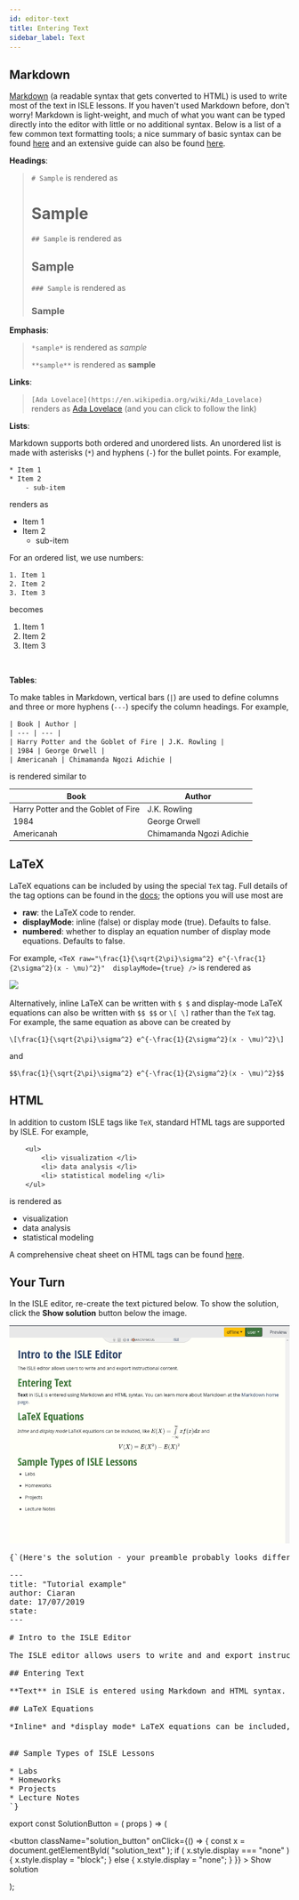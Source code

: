 ```yaml
---
id: editor-text
title: Entering Text
sidebar_label: Text
---
```


## Markdown

[Markdown](https://daringfireball.net/projects/markdown/) (a readable syntax that gets converted to HTML) is used to write most of the text in ISLE lessons. If you haven't used Markdown before, don't worry! Markdown is light-weight, and much of what you want can be typed directly into the editor with little or no additional syntax. Below is a list of a few common text formatting tools; a nice summary of basic syntax can be found [here](https://www.markdownguide.org/basic-syntax/) and an extensive guide can also be found [here](https://daringfireball.net/projects/markdown/syntax).

**Headings**:
> `# Sample` is rendered as <span> <h1> Sample </h1> </span>
>
> `## Sample` is rendered as <span> <h2> Sample </h2> </span>
>
> `### Sample` is rendered as <span> <h3> Sample </h3> </span>
  
**Emphasis**:
> `*sample*` is rendered as *sample*
>
> `**sample**` is rendered as **sample**

**Links**:

> `[Ada Lovelace](https://en.wikipedia.org/wiki/Ada_Lovelace)` renders as [Ada Lovelace](https://en.wikipedia.org/wiki/Ada_Lovelace) (and you can click to follow the link)

**Lists**:

Markdown supports both ordered and unordered lists. An unordered list is made with asterisks (`*`) and hyphens (`-`) for the bullet points. For example,

    * Item 1
    * Item 2
        - sub-item

renders as

* Item 1
* Item 2
    - sub-item
    
For an ordered list, we use numbers:

    1. Item 1
    2. Item 2
    3. Item 3
    
becomes

1. Item 1
2. Item 2
3. Item 3

<br/>

**Tables**:

To make tables in Markdown, vertical bars (`|`) are used to define columns and three or more hyphens (`---`) specify the column headings. For example,

    | Book | Author |
    | --- | --- |
    | Harry Potter and the Goblet of Fire | J.K. Rowling |
    | 1984 | George Orwell |
    | Americanah | Chimamanda Ngozi Adichie |
    
is rendered similar to

| Book | Author |
| --- | --- |
| Harry Potter and the Goblet of Fire | J.K. Rowling |
| 1984 | George Orwell |
| Americanah | Chimamanda Ngozi Adichie |

## LaTeX

LaTeX equations can be included by using the special `TeX` tag. Full details of the tag options can be found in the [docs](https://isledocs.com/docs/tex); the options you will use most are
* **raw**: the LaTeX code to render.
* **displayMode**: inline (false) or display mode (true). Defaults to false.
* **numbered**: whether to display an equation number of display mode equations. Defaults to false.

For example, `<TeX raw="\frac{1}{\sqrt{2\pi}\sigma^2} e^{-\frac{1}{2\sigma^2}(x - \mu)^2}"  displayMode={true} />` is rendered as

<img src="http://latex.codecogs.com/gif.latex?\frac{1}{\sqrt{2\pi}\sigma^2} e^{-\frac{1}{2\sigma^2}(x - \mu)^2}" />

Alternatively, inline LaTeX can be written with `$ $` and display-mode LaTeX equations can also be written with `$$ $$` or `\[ \]` rather than the `TeX` tag. For example, the same equation as above can be created by

    \[\frac{1}{\sqrt{2\pi}\sigma^2} e^{-\frac{1}{2\sigma^2}(x - \mu)^2}\]

and

    $$\frac{1}{\sqrt{2\pi}\sigma^2} e^{-\frac{1}{2\sigma^2}(x - \mu)^2}$$

## HTML

In addition to custom ISLE tags like `TeX`, standard HTML tags are supported by ISLE. For example,

```
    <ul> 
        <li> visualization </li>
        <li> data analysis </li>
        <li> statistical modeling </li>
    </ul>
```

is rendered as

<ul> 
    <li> visualization </li>
    <li> data analysis </li>
    <li> statistical modeling </li>
</ul>

A comprehensive cheat sheet on HTML tags can be found [here](https://digital.com/tools/html-cheatsheet/).

## Your Turn

In the ISLE editor, re-create the text pictured below. To show the solution, click the **Show solution** button below the image.

![ISLE Text Example](/img/isle_text_example.png)

<pre id="solution_text" style={{
    display: 'none', 
    wordBreak: 'normal',
    wordWrap: 'normal',
    whiteSpace: 'pre-wrap',
    color: 'rgb(191, 199, 213)',
    backgroundColor: 'rgb(41, 45, 62)',
    padding: 12
}} >
{`(Here's the solution - your preamble probably looks different)

---
title: "Tutorial example"
author: Ciaran
date: 17/07/2019
state:
---

# Intro to the ISLE Editor

The ISLE editor allows users to write and and export instructional content.

## Entering Text 

**Text** in ISLE is entered using Markdown and HTML syntax. You can learn more about Markdown at the [Markdown home page](https://daringfireball.net/projects/markdown/). 

## LaTeX Equations

*Inline* and *display mode* LaTeX equations can be included, like <TeX raw="E(X) = \int \limits_{-\infty}^\infty x f(x) dx" /> and <TeX raw="V(X) = E(X^2) - E(X)^2" displayMode={true}/>


## Sample Types of ISLE Lessons

* Labs
* Homeworks
* Projects
* Lecture Notes
`}</pre>

export const SolutionButton = ( props ) => ( <div>
    <button className="solution_button" onClick={() => {
        const x = document.getElementById( "solution_text" );
        if ( x.style.display === "none" ) {
            x.style.display = "block";
        } else {
            x.style.display = "none";
        }
    }} > Show solution </button>
</div> );

<SolutionButton />

